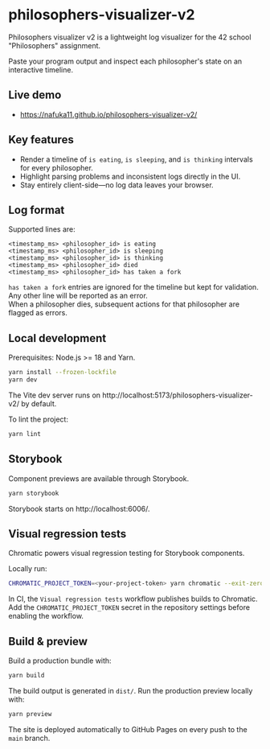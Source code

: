 # philosophers-visualizer-v2

Philosophers visualizer v2 is a lightweight log visualizer for the 42 school "Philosophers" assignment.

Paste your program output and inspect each philosopher's state on an interactive timeline.

## Live demo

- https://nafuka11.github.io/philosophers-visualizer-v2/

## Key features

- Render a timeline of `is eating`, `is sleeping`, and `is thinking` intervals for every philosopher.
- Highlight parsing problems and inconsistent logs directly in the UI.
- Stay entirely client-side—no log data leaves your browser.

## Log format

Supported lines are:

```
<timestamp_ms> <philosopher_id> is eating
<timestamp_ms> <philosopher_id> is sleeping
<timestamp_ms> <philosopher_id> is thinking
<timestamp_ms> <philosopher_id> died
<timestamp_ms> <philosopher_id> has taken a fork
```

`has taken a fork` entries are ignored for the timeline but kept for validation. Any other line will be reported as an error.  
When a philosopher dies, subsequent actions for that philosopher are flagged as errors.

## Local development

Prerequisites: Node.js >= 18 and Yarn.

```bash
yarn install --frozen-lockfile
yarn dev
```

The Vite dev server runs on http://localhost:5173/philosophers-visualizer-v2/ by default.

To lint the project:

```bash
yarn lint
```

## Storybook

Component previews are available through Storybook.

```bash
yarn storybook
```

Storybook starts on http://localhost:6006/.

## Visual regression tests

Chromatic powers visual regression testing for Storybook components.

Locally run:

```bash
CHROMATIC_PROJECT_TOKEN=<your-project-token> yarn chromatic --exit-zero-on-changes
```

In CI, the `Visual regression tests` workflow publishes builds to Chromatic.  
Add the `CHROMATIC_PROJECT_TOKEN` secret in the repository settings before enabling the workflow.

## Build & preview

Build a production bundle with:

```bash
yarn build
```

The build output is generated in `dist/`. Run the production preview locally with:

```bash
yarn preview
```

The site is deployed automatically to GitHub Pages on every push to the `main` branch.
